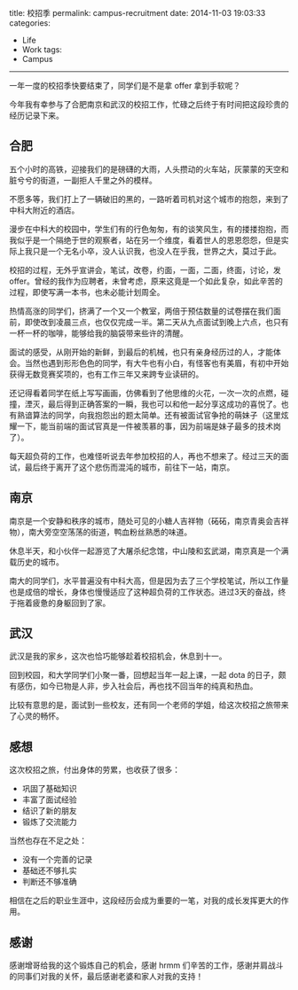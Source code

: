 title: 校招季
permalink: campus-recruitment
date: 2014-11-03 19:03:33
categories:
- Life
- Work
tags:
- Campus
---

一年一度的校招季快要结束了，同学们是不是拿 offer 拿到手软呢？

今年我有幸参与了合肥南京和武汉的校招工作，忙碌之后终于有时间把这段珍贵的经历记录下来。

## 合肥

五个小时的高铁，迎接我们的是磅礴的大雨，人头攒动的火车站，灰蒙蒙的天空和脏兮兮的街道，一副拒人千里之外的模样。

不愿多等，我们打上了一辆破旧的黑的，一路听着司机对这个城市的抱怨，来到了中科大附近的酒店。

漫步在中科大的校园中，学生们有的行色匆匆，有的谈笑风生，有的搂搂抱抱，而我似乎是一个隔绝于世的观察者，站在另一个维度，看着世人的恩恩怨怨，但是实际上我只是一个无名小卒，没人认识我，也没人在乎我，世界之大，莫过于此。

校招的过程，无外乎宣讲会，笔试，改卷，约面，一面，二面，终面，讨论，发 offer。曾经的我作为应聘者，未曾考虑，原来这竟是一个如此复杂，如此辛苦的过程，即使写满一本书，也未必能计划周全。

热情高涨的同学们，挤满了一个又一个教室，两倍于预估数量的试卷摆在我们面前，即使改到凌晨三点，也仅仅完成一半。第二天从九点面试到晚上六点，也只有一杯一杯的咖啡，能够给我的脑袋带来些许的清醒。

面试的感受，从刚开始的新鲜，到最后的机械，也只有亲身经历过的人，才能体会。当然也遇到形形色色的同学，有大牛也有小白，有怪客也有美眉，有初中开始获得无数竞赛奖项的，也有工作三年又来跨专业读研的。

还记得看着同学在纸上写写画画，仿佛看到了他思维的火花，一次一次的点燃，碰撞，湮灭，最后得到正确答案的一瞬，我也可以和他一起分享这成功的喜悦了。也有熟谙算法的同学，向我抱怨出的题太简单。还有被面试官争抢的萌妹子（这里炫耀一下，能当前端的面试官真是一件被羡慕的事，因为前端是妹子最多的技术岗了）。

每天超负荷的工作，也难怪听说去年参加校招的人，再也不想来了。经过三天的面试，最后终于离开了这个悲伤而混沌的城市，前往下一站，南京。

<!-- more -->

## 南京

南京是一个安静和秩序的城市，随处可见的小糖人吉祥物（砳砳，南京青奥会吉祥物），南大旁空空荡荡的街道，鸭血粉丝熟悉的味道。

休息半天，和小伙伴一起游览了大屠杀纪念馆，中山陵和玄武湖，南京真是一个满载历史的城市。

南大的同学们，水平普遍没有中科大高，但是因为去了三个学校笔试，所以工作量也是成倍的增长，身体也慢慢适应了这种超负荷的工作状态。进过3天的奋战，终于拖着疲惫的身躯回到了家。

## 武汉

武汉是我的家乡，这次也恰巧能够趁着校招机会，休息到十一。

回到校园，和大学同学们小聚一番，回想起当年一起上课，一起 dota 的日子，颇有感伤，如今已物是人非，步入社会后，再也找不回当年的纯真和热血。

比较有意思的是，面试到一些校友，还有同一个老师的学姐，给这次校招之旅带来了心灵的畅怀。

## 感想

这次校招之旅，付出身体的劳累，也收获了很多：

- 巩固了基础知识
- 丰富了面试经验
- 结识了新的朋友
- 锻炼了交流能力

当然也存在不足之处：
- 没有一个完善的记录
- 基础还不够扎实
- 判断还不够准确

相信在之后的职业生涯中，这段经历会成为重要的一笔，对我的成长发挥更大的作用。

## 感谢

感谢增哥给我的这个锻炼自己的机会，感谢 hrmm 们辛苦的工作，感谢并肩战斗的同事们对我的关怀，最后感谢老婆和家人对我的支持！
